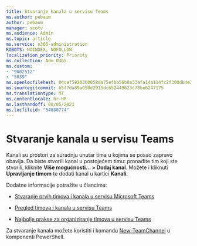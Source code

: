 ```yaml
---
title: Stvaranje kanala u servisu Teams
ms.author: pebaum
author: pebaum
manager: scotv
ms.audience: Admin
ms.topic: article
ms.service: o365-administration
ROBOTS: NOINDEX, NOFOLLOW
localization_priority: Priority
ms.collection: Adm_O365
ms.custom:
- "9002512"
- "5039"
ms.openlocfilehash: 04cef5920360058da75efbb56b0a33afa14a114fc2f300db4e26cdd8eef1aee2
ms.sourcegitcommit: b5f7da89a650d2915dc652449623c78be6247175
ms.translationtype: MT
ms.contentlocale: hr-HR
ms.lasthandoff: 08/05/2021
ms.locfileid: "54080774"
---
```

# <a name="create-a-teams-channel"></a>Stvaranje kanala u servisu Teams

Kanali su prostori za suradnju unutar tima u kojima se posao zapravo obavlja. Da biste stvorili kanal u postojećem timu: pronađite tim koji ste stvorili, kliknite **Više mogućnosti... > Dodaj kanal**. Možete i kliknuti **Upravljanje timom** te dodati kanal u kartici **Kanali**.

Dodatne informacije potražite u člancima:

- [Stvaranje prvih timova i kanala u servisu Microsoft Teams](https://docs.microsoft.com/MicrosoftTeams/get-started-with-teams-create-your-first-teams-and-channels)

- [Pregled timova i kanala u servisu Teams](https://docs.microsoft.com/microsoftteams/teams-channels-overview)

- [Najbolje prakse za organiziranje timova u servisu Teams](https://docs.microsoft.com/MicrosoftTeams/best-practices-organizing)

Za stvaranje kanala možete koristiti i komandu [New-TeamChannel](https://docs.microsoft.com/powershell/module/teams/new-teamchannel?view=teams-ps) u komponenti PowerShell. 
